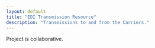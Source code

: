 ```yaml
---
layout: default
title: "EDI Transmission Resource"
description: "Transmissions to and from the Carriers."
---
```


Project is collaborative.